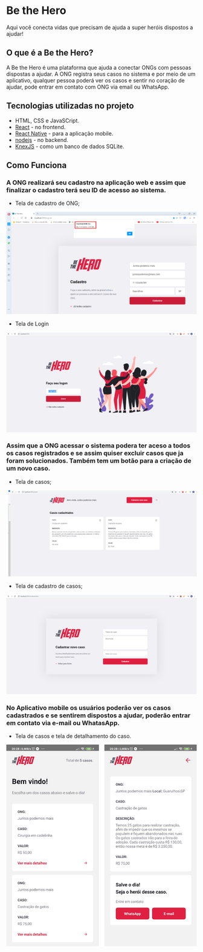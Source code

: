 # Be the Hero

Aqui você conecta vidas que precisam de ajuda a super heróis dispostos a ajudar!

## O que é a Be the Hero?

A Be the Hero é uma plataforma que ajuda a conectar ONGs com pessoas dispostas a ajudar. A ONG registra seus casos no sistema e por meio de um aplicativo, qualquer pessoa poderá ver os casos e sentir no coração de ajudar, pode entrar em contato com  ONG via email ou WhatsApp.

## Tecnologias utilizadas no projeto

* HTML, CSS e JavaSCript.
* [React](https://pt-br.reactjs.org/) - no frontend.
* [React Native](https://reactnative.dev/) - para a aplicação mobile.
* [nodejs](https://nodejs.org/en/) - no backend.
* [KnexJS](http://knexjs.org/) - como um banco de dados SQLite.

## Como Funciona

### A ONG realizará seu cadastro na aplicação web e assim que finalizar o cadastro terá seu ID de acesso ao sistema.

* Tela de cadastro de ONG;

![](IMAGES/1.png)

* Tela de Login

![](IMAGES/2.png) 

### Assim que a ONG acessar o sistema podera ter aceso a todos os casos registrados e se assim quiser excluir casos que ja foram solucionados. Também tem um botão para a criação de um novo caso.

* Tela de casos;

![](IMAGES/3.png)

* Tela de cadastro de casos;

![](IMAGES/4.png)

### No Aplicativo mobile os usuários poderão ver os casos cadastrados e se sentirem dispostos a ajudar, poderão entrar em contato via e-mail ou WhatasApp.

* Tela de casos e tela de detalhamento do caso.

![](IMAGES/5.jpg)
